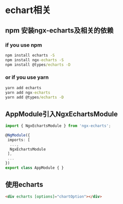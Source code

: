# echart相关
## npm 安装ngx-echarts及相关的依赖
### if you use npm
```cmd
npm install echarts -S
npm install ngx-echarts -S
npm install @types/echarts -D
```
### or if you use yarn
```cmd
yarn add echarts
yarn add ngx-echarts
yarn add @types/echarts -D
```
 
## AppModule引入NgxEchartsModule
```ts
import { NgxEchartsModule } from 'ngx-echarts';
  
@NgModule({
 imports: [
  ...,
  NgxEchartsModule
 ],
 ...
})
export class AppModule { }
```

## 使用echarts
```html
<div echarts [options]="chartOption"></div>
```
 
